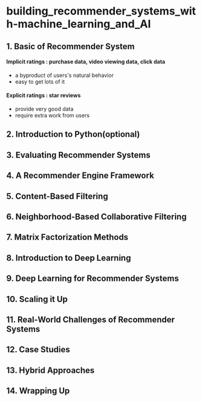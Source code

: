 # building_recommender_systems_with-machine_learning_and_AI

## 1. Basic of Recommender System
#### Implicit ratings : purchase data, video viewing data, click data
- a byproduct of users's natural behavior
- easy to get lots of it

#### Explicit ratings : star reviews
- provide very good data
- require extra work from users

## 2. Introduction to Python(optional)
## 3. Evaluating Recommender Systems
## 4. A Recommender Engine Framework
## 5. Content-Based Filtering
## 6. Neighborhood-Based Collaborative Filtering
## 7. Matrix Factorization Methods
## 8. Introduction to Deep Learning
## 9. Deep Learning for Recommender Systems
## 10. Scaling it Up
## 11. Real-World Challenges of Recommender Systems
## 12. Case Studies
## 13. Hybrid Approaches
## 14. Wrapping Up
